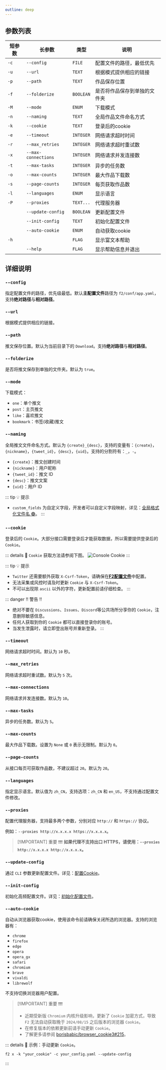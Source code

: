 ```yaml
---
outline: deep
---
```


## 参数列表

| 短参数 | 长参数 | 类型 | 说明 |
| ------ | ------ | ---- | ---- |
| `-c`   | `--config` | `FILE` | 配置文件的路径，最低优先 |
| `-u`   | `--url` | `TEXT` | 根据模式提供相应的链接 |
| `-p`   | `--path` | `TEXT` | 作品保存位置 |
| `-f`   | `--folderize` | `BOOLEAN` | 是否将作品保存到单独的文件夹 |
| `-M`   | `--mode` | `ENUM` | 下载模式 |
| `-n`   | `--naming` | `TEXT` | 全局作品文件命名方式 |
| `-k`   | `--cookie` | `TEXT` | 登录后的cookie |
| `-e`   | `--timeout` | `INTEGER` | 网络请求超时时间 |
| `-r`   | `--max_retries` | `INTEGER` | 网络请求超时重试数 |
| `-x`   | `--max-connections` | `INTEGER` | 网络请求并发连接数 |
| `-t`   | `--max-tasks` | `INTEGER` | 异步的任务数 |
| `-o`   | `--max-counts` | `INTEGER` | 最大作品下载数 |
| `-s`   | `--page-counts` | `INTEGER` | 每页获取作品数 |
| `-l`   | `--languages` | `ENUM` | 显示语言 |
| `-P`   | `--proxies` | `TEXT...` | 代理服务器 |
|        | `--update-config` | `BOOLEAN` | 更新配置文件 |
|        | `--init-config` | `TEXT` | 初始化配置文件 |
|        | `--auto-cookie` | `ENUM` | 自动获取cookie |
| `-h`   |               | `FLAG` | 显示富文本帮助 |
|        | `--help`      | `FLAG` | 显示帮助信息并退出 |

## 详细说明

### `--config`

指定配置文件的路径，优先级最低。默认**主配置文件**路径为 `f2/conf/app.yaml`，支持**绝对路径**与**相对路径**。

### `--url`

根据模式提供相应的链接。

### `--path`

推文保存位置。默认为当前目录下的 `Download`。支持**绝对路径**与**相对路径**。

### `--folderize`

是否将推文保存到单独的文件夹。默认为 `true`。

### `--mode`

下载模式：
- `one`：单个推文
- `post`：主页推文
- `like`：喜欢推文
- `bookmark`：书签(收藏)推文

### `--naming`

全局推文文件命名方式。默认为 `{create}_{desc}`，支持的变量有：`{create}`，`{nickname}`，`{tweet_id}`，`{desc}`，`{uid}`。支持的分割符有：`_`，`-`。

- `{create}`：推文创建时间
- `{nickname}`：用户昵称
- `{tweet_id}`：推文 ID
- `{desc}`：推文文案
- `{uid}`：用户 ID

::: tip :bulb: 提示
- `custom_fields` 为自定义字段，开发者可以自定义字段映射，详见：[全局格式化文件名 🟢](/guide/apps/weibo/#全局格式化文件名-🟢)。
:::

### `--cookie`

登录后的 `Cookie`。大部分接口需要登录后才能获取数据，所以需要提供登录后的 `Cookie`。

::: details :link: `Cookie` 获取方法请参阅下图。
![Console Cookie](https://github.com/user-attachments/assets/4523e8c7-f74e-4d5f-9da6-6bb3658f8b24)
:::

::: tip :bulb: 提示
- `Twitter` 还需要额外获取 `X-Csrf-Token`，请确保在[**F2配置文件**](/site-config#主配置文件)中配置。
- 无法采集或风控时请及时更新 `Cookie` 与 `X-Csrf-Token`。
- 不可以出现除 `ascii` 以外的字符，更新配置前请仔细检查。
:::

::: danger :bangbang: 警告 :bangbang:
- 绝对不要在 `Discussions`、`Issues`、`Discord`等公共场所分享你的 `Cookie`，注意删除敏感信息。
- 任何人获取到你的 `Cookie` 都可以直接登录你的账号。
- 当发生泄露时，请立即登出账号并重新登录。
:::

### `--timeout`

网络请求超时时间。默认为 `10` 秒。

### `--max_retries`

网络请求超时重试数。默认为 `5` 次。

### `--max-connections`

网络请求并发连接数。默认为 `10`。

### `--max-tasks`

异步的任务数。默认为 `5`。

### `--max-counts`

最大作品下载数。设置为 `None` 或 `0` 表示无限制。默认为 `0`。

### `--page-counts`

从接口每页可获取作品数，不建议超过 `20`。默认为 `20`。

### `--languages`

指定显示语言。默认值为 `zh_CN`，支持选项：`zh_CN` 和 `en_US`，不支持通过配置文件修改。

### `--proxies`

配置代理服务器，支持最多两个参数，分别对应 `http://` 和 `https://` 协议。

例如：`--proxies http://x.x.x.x https://x.x.x.x`。

> [!IMPORTANT] 重要 ❗❗❗
> **如果代理不支持出口 HTTPS，请使用：`--proxies http://x.x.x.x http://x.x.x.x`。**

### `--update-config`

通过 `CLI` 参数更新配置文件。详见：[配置Cookie](/site-config#配置Cookie)。

### `--init-config`

初始化高频配置文件。详见：[初始化配置文件](/site-config#初始化配置文件)。

### `--auto-cookie`

自动从浏览器获取cookie，使用该命令前请确保关闭所选的浏览器。支持的浏览器有：
- `chrome`
- `firefox`
- `edge`
- `opera`
- `opera_gx`
- `safari`
- `chromium`
- `brave`
- `vivaldi`
- `librewolf`

不支持切换浏览器用户配置。

> [!IMPORTANT] 重要 ❗❗❗
> - 近期受新版 `Chromium` 内核升级影响，更新了 `Cookie` 加密方式，导致 `F2` 无法自动获取晚于 `2024/08/15` 之后版本的浏览器 `Cookie`。
> - 在修复版本的依赖更新前请手动更新 `Cookie`。
> - 了解更多请参阅 [borisbabic/browser_cookie3#215](https://github.com/borisbabic/browser_cookie3/pull/215)。

::: details :link: 示例：手动更新 `Cookie`。
```shell [bash]
f2 x -k "your_cookie" -c your_config.yaml --update-config
```
:::

